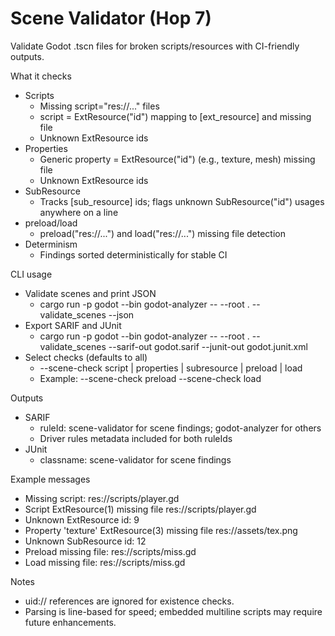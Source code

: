 # Scene Validator (Hop 7)

Validate Godot .tscn files for broken scripts/resources with CI-friendly outputs.

What it checks
- Scripts
  - Missing script="res://..." files
  - script = ExtResource("id") mapping to [ext_resource] and missing file
  - Unknown ExtResource ids
- Properties
  - Generic property = ExtResource("id") (e.g., texture, mesh) missing file
  - Unknown ExtResource ids
- SubResource
  - Tracks [sub_resource] ids; flags unknown SubResource("id") usages anywhere on a line
- preload/load
  - preload("res://...") and load("res://...") missing file detection
- Determinism
  - Findings sorted deterministically for stable CI

CLI usage
- Validate scenes and print JSON
  - cargo run -p godot --bin godot-analyzer -- --root . --validate_scenes --json
- Export SARIF and JUnit
  - cargo run -p godot --bin godot-analyzer -- --root . --validate_scenes --sarif-out godot.sarif --junit-out godot.junit.xml
- Select checks (defaults to all)
  - --scene-check script | properties | subresource | preload | load
  - Example: --scene-check preload --scene-check load

Outputs
- SARIF
  - ruleId: scene-validator for scene findings; godot-analyzer for others
  - Driver rules metadata included for both ruleIds
- JUnit
  - classname: scene-validator for scene findings

Example messages
- Missing script: res://scripts/player.gd
- Script ExtResource(1) missing file res://scripts/player.gd
- Unknown ExtResource id: 9
- Property 'texture' ExtResource(3) missing file res://assets/tex.png
- Unknown SubResource id: 12
- Preload missing file: res://scripts/miss.gd
- Load missing file: res://scripts/miss.gd

Notes
- uid:// references are ignored for existence checks.
- Parsing is line-based for speed; embedded multiline scripts may require future enhancements.
